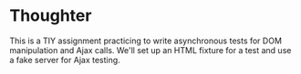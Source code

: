 
# Thoughter

This is a TIY assignment practicing to write asynchronous tests for DOM manipulation and Ajax calls. We'll set up an HTML fixture for a test and use a fake server for Ajax testing.
